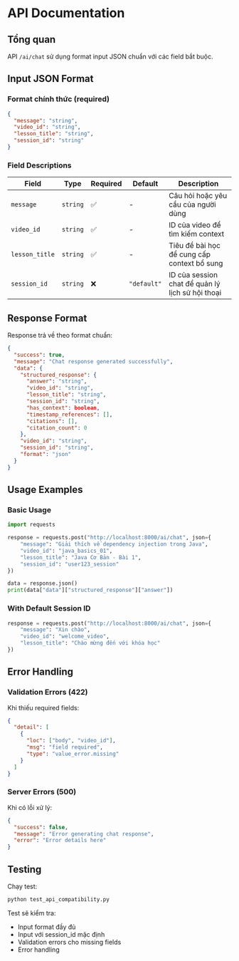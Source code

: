 # API Documentation

## Tổng quan

API `/ai/chat` sử dụng format input JSON chuẩn với các field bắt buộc.

## Input JSON Format

### Format chính thức (required)
```json
{
  "message": "string",
  "video_id": "string", 
  "lesson_title": "string",
  "session_id": "string"
}
```

### Field Descriptions

| Field | Type | Required | Default | Description |
|-------|------|----------|---------|-------------|
| `message` | `string` | ✅ | - | Câu hỏi hoặc yêu cầu của người dùng |
| `video_id` | `string` | ✅ | - | ID của video để tìm kiếm context |
| `lesson_title` | `string` | ✅ | - | Tiêu đề bài học để cung cấp context bổ sung |
| `session_id` | `string` | ❌ | `"default"` | ID của session chat để quản lý lịch sử hội thoại |

## Response Format

Response trả về theo format chuẩn:
```json
{
  "success": true,
  "message": "Chat response generated successfully",
  "data": {
    "structured_response": {
      "answer": "string",
      "video_id": "string",
      "lesson_title": "string", 
      "session_id": "string",
      "has_context": boolean,
      "timestamp_references": [],
      "citations": [],
      "citation_count": 0
    },
    "video_id": "string",
    "session_id": "string",
    "format": "json"
  }
}
```

## Usage Examples

### Basic Usage
```python
import requests

response = requests.post("http://localhost:8000/ai/chat", json={
    "message": "Giải thích về dependency injection trong Java",
    "video_id": "java_basics_01",
    "lesson_title": "Java Cơ Bản - Bài 1",
    "session_id": "user123_session"
})

data = response.json()
print(data["data"]["structured_response"]["answer"])
```

### With Default Session ID
```python
response = requests.post("http://localhost:8000/ai/chat", json={
    "message": "Xin chào",
    "video_id": "welcome_video",
    "lesson_title": "Chào mừng đến với khóa học"
})
```

## Error Handling

### Validation Errors (422)
Khi thiếu required fields:
```json
{
  "detail": [
    {
      "loc": ["body", "video_id"],
      "msg": "field required",
      "type": "value_error.missing"
    }
  ]
}
```

### Server Errors (500)
Khi có lỗi xử lý:
```json
{
  "success": false,
  "message": "Error generating chat response",
  "error": "Error details here"
}
```

## Testing

Chạy test:
```bash
python test_api_compatibility.py
```

Test sẽ kiểm tra:
- Input format đầy đủ
- Input với session_id mặc định
- Validation errors cho missing fields
- Error handling
